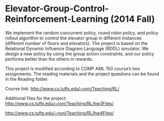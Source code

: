 # Elevator-Group-Control-Reinforcement-Learning (2014 Fall)



We implement the random concurrent policy, round robin policy, and policy rollout algorithm to control the elevator group in different instances (different number of floors and elevators). The project is based on the Relational Dynamic Influence Diagram Language (RDDL) simulator. We design a new policy by using the group action constraints, and our policy performs better than the others in rewards. 

This project is modified according to COMP AML 150 course’s two assignments. The reading materials and the project questions can be found in the Reading folder.

Course link: 
http://www.cs.tufts.edu/~roni/Teaching/RL/

Additional files for the project: 
http://www.cs.tufts.edu/~roni/Teaching/RL/hw3Files/

http://www.cs.tufts.edu/~roni/Teaching/RL/hw4Files/

